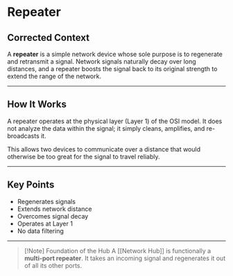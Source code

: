 
# Repeater

## Corrected Context

A **repeater** is a simple network device whose sole purpose is to regenerate and retransmit a signal. Network signals naturally decay over long distances, and a repeater boosts the signal back to its original strength to extend the range of the network.

---

## How It Works

A repeater operates at the physical layer (Layer 1) of the OSI model. It does not analyze the data within the signal; it simply cleans, amplifies, and re-broadcasts it.

This allows two devices to communicate over a distance that would otherwise be too great for the signal to travel reliably.

---

## Key Points

*   Regenerates signals
*   Extends network distance
*   Overcomes signal decay
*   Operates at Layer 1
*   No data filtering

---

> [!Note] Foundation of the Hub
> A [[Network Hub]] is functionally a **multi-port repeater**. It takes an incoming signal and regenerates it out of all its other ports.

